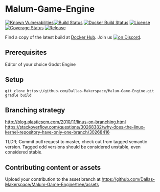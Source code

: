 # Malum-Game-Engine
[![Known Vulnerabilities](https://snyk.io/test/github/Dallas-Makerspace/Malum-Game-Engine/badge.svg?targetFile=build.gradle)](https://snyk.io/test/github/Dallas-Makerspace/Malum-Game-Engine?targetFile=build.gradle)[![Build Status](https://travis-ci.org/Dallas-Makerspace/Malum-Game-Engine.svg?branch=master)](https://travis-ci.org/Dallas-Makerspace/Malum-Game-Engine) [![Docker Build Status](https://img.shields.io/docker/build/dallasmakerspace/Malum-Game-Engine.svg)](https://hub.docker.com/r/dallasmakerspace/Malum-Game-Engine) [![License](https://img.shields.io/github/license/Dallas-Makerspace/Malum-Game-Engine.svg?style=flat-square)](https://github.com/Dallas-Makerspace/Malum-Game-Engine/blob/master/LICENCE) [![Coverage Status](https://coveralls.io/repos/github/Dallas-Makerspace/Malum-Game-Engine/badge.svg?branch=master)](https://coveralls.io/github/Dallas-Makerspace/Malum-Game-Engine?branch=master)
[![Release](https://img.shields.io/github/tag/Dallas-Makerspace/Malum-Game-Engine.svg?style=flat-square)](https://github.com/Dallas-Makerspace/Malum-Game-Engine/tags) 

Find a copy of the latest build at [Docker Hub](https://hub.docker.com/r/dallasmakerspace/Malum-Game-Engine/). Join us <a href="https://chat.dallasmakerspace.org/"><img src="https://img.shields.io/discord/300062029559889931.svg?logo=discord" alt="on Discord"></a>.

## Prerequisites

Editor of your choice
Godot Engine

## Setup

```
git clone https://github.com/Dallas-Makerspace/Malum-Game-Engine.git
gradle build
```

## Branching strategy

http://blog.plasticscm.com/2010/11/linus-on-branching.html
https://stackoverflow.com/questions/30268332/why-does-the-linux-kernel-repository-have-only-one-branch/30268416

TLDR; Commit pull request to master, check out from tagged semantic version. Tagged odd versions should be considered unstable, even considered stable.

## Contributing content or assets

Upload your contribution to the asset branch at https://github.com/Dallas-Makerspace/Malum-Game-Engine/tree/assets
